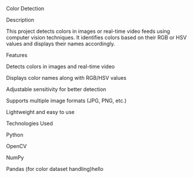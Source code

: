 Color Detection

Description

This project detects colors in images or real-time video feeds using computer vision techniques. It identifies colors based on their RGB or HSV values and displays their names accordingly.

Features

Detects colors in images and real-time video

Displays color names along with RGB/HSV values

Adjustable sensitivity for better detection

Supports multiple image formats (JPG, PNG, etc.)

Lightweight and easy to use

Technologies Used

Python

OpenCV

NumPy

Pandas (for color dataset handling)hello
